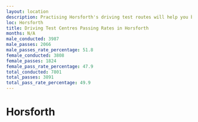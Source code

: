 ```yaml
---
layout: location
description: Practising Horsforth's driving test routes will help you become more confident in your gear-changing abilities.
loc: Horsforth
title: Driving Test Centres Passing Rates in Horsforth
months: N/A
male_conducted: 3987
male_passes: 2066
male_passes_rate_percentage: 51.8
female_conducted: 3808
female_passes: 1824
female_pass_rate_percentage: 47.9
total_conducted: 7801
total_passes: 3891
total_pass_rate_percentage: 49.9
---
```


# Horsforth
